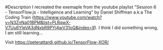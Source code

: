 #Description
I recreated the exemaple from the youtube playlist "Session 6 - TensorFlow.js - Intelligence and Learning" by Daniel Shiffman a.k.a The Coding Train (https://www.youtube.com/watch?v=N3ZnNa01BPM&list=PLRqwX-V7Uu6YIeVA3dNxbR9PYj4wV31oQ&index=9).
I think I did something wrong, I am still learning...

Visit https://peterattardi.github.io/TensorFlow-XOR/
